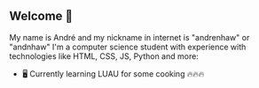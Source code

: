 ## Welcome 👋

My name is André and my nickname in internet is "andrenhaw" or "andnhaw"
I'm a computer science student with experience with technologies like HTML, CSS, JS, Python and more:

- 🖥️ Currently learning LUAU for some cooking 🔥🔥🔥

